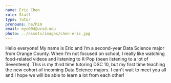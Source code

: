 ```yaml
---
name: Eric Chen
role: Staff
type: Tutor
pronouns: he/him
email: eyc004@ucsd.edu
photo: ../assets/images/chen-eric.jpg
---
```

Hello everyone! My name is Eric and I’m a second-year Data Science major from Orange County. When I’m not focused on school, I really like watching food-related videos and listening to K-Pop (been listening to a lot of Seventeen). This is my third time tutoring DSC 10, but my first time teaching the new cohort of incoming Data Science majors. I can't wait to meet you all and I hope we will be able to learn a lot from each other!